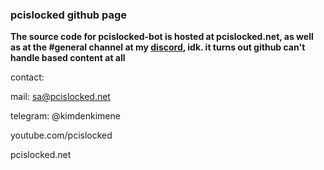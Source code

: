 ### pcislocked github page


**The source code for pcislocked-bot is hosted at pcislocked.net, as well as at the #general channel at my [discord](http://discord.pcislocked.net/), idk. it turns out github can't handle based content at all**

contact:

mail: sa@pcislocked.net

telegram: @kimdenkimene

youtube.com/pcislocked

pcislocked.net

<!--
**pcislocked/pcislocked** is a ✨ _special_ ✨ repository because its `README.md` (this file) appears on your GitHub profile.

Here are some ideas to get you started:

- 🔭 I’m currently working on ...
- 🌱 I’m currently learning ...
- 👯 I’m looking to collaborate on ...
- 🤔 I’m looking for help with ...
- 💬 Ask me about ...
- 📫 How to reach me: ...
- 😄 Pronouns: ...
- ⚡ Fun fact: ...
-->

